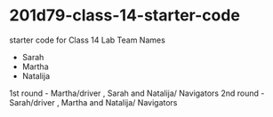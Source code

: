 # 201d79-class-14-starter-code
starter code for Class 14 Lab
Team Names
- Sarah
- Martha
- Natalija


1st round - Martha/driver  , Sarah and Natalija/ Navigators
2nd round - Sarah/driver  , Martha and Natalija/ Navigators
